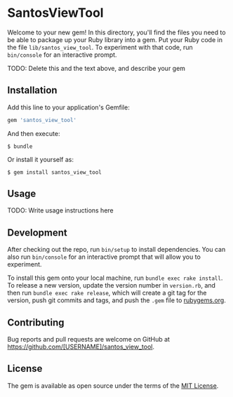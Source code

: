 # SantosViewTool

Welcome to your new gem! In this directory, you'll find the files you need to be able to package up your Ruby library into a gem. Put your Ruby code in the file `lib/santos_view_tool`. To experiment with that code, run `bin/console` for an interactive prompt.

TODO: Delete this and the text above, and describe your gem

## Installation

Add this line to your application's Gemfile:

```ruby
gem 'santos_view_tool'
```

And then execute:

    $ bundle

Or install it yourself as:

    $ gem install santos_view_tool

## Usage

TODO: Write usage instructions here

## Development

After checking out the repo, run `bin/setup` to install dependencies. You can also run `bin/console` for an interactive prompt that will allow you to experiment.

To install this gem onto your local machine, run `bundle exec rake install`. To release a new version, update the version number in `version.rb`, and then run `bundle exec rake release`, which will create a git tag for the version, push git commits and tags, and push the `.gem` file to [rubygems.org](https://rubygems.org).

## Contributing

Bug reports and pull requests are welcome on GitHub at https://github.com/[USERNAME]/santos_view_tool.

## License

The gem is available as open source under the terms of the [MIT License](https://opensource.org/licenses/MIT).

